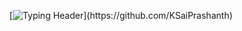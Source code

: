 <div align="center">
  
  [![Typing Header](https://readme-typing-svg.herokuapp.com?font=Jetbrains+mono&size=30&duration=4000&color=FFFFFF&center=true&vCenter=true&width=435&lines=Hey..+I'm+Sai+Prashanth;This+is+my+Github..;)](https://github.com/KSaiPrashanth)

</div>
